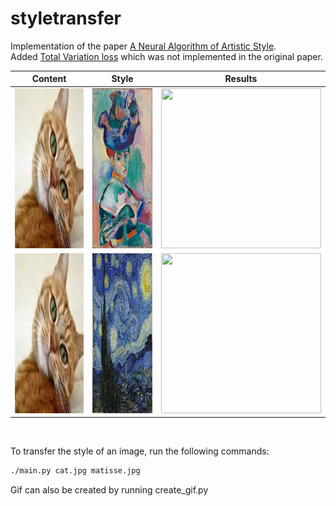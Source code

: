 # styletransfer

Implementation of the paper [A Neural Algorithm of Artistic Style](https://arxiv.org/abs/1508.06576). \
Added [Total Variation loss](https://arxiv.org/abs/1412.0035) which was not implemented in the original paper.

| Content | Style | Results |
| :-----: |:-----:| :------:|
| <img src="in/cat.jpg" width="256" height="256"> | <img src="in/matisse.jpg" width="256" height="256"> | <img src="out/gif/matisse.gif" width="256" height="256"> |
| <img src="in/cat.jpg" width="256" height="256"> | <img src="in/starry_night.jpg" width="256" height="256"> | <img src="out/gif/starry_night.gif" width="256" height="256"> |

<br/>

To transfer the style of an image, run the following commands:

```bash
./main.py cat.jpg matisse.jpg
```

Gif can also be created by running create_gif.py
